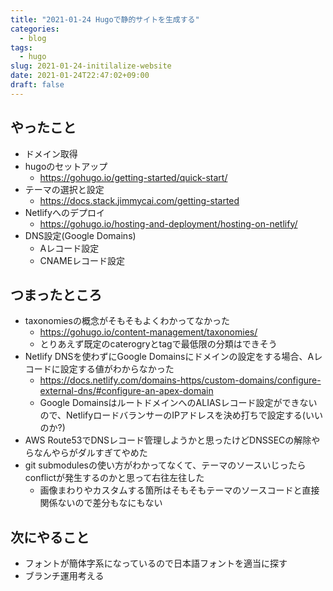 ```yaml
---
title: "2021-01-24 Hugoで静的サイトを生成する"
categories:
  - blog
tags:
  - hugo
slug: 2021-01-24-initilalize-website
date: 2021-01-24T22:47:02+09:00
draft: false
---
```


## やったこと

- ドメイン取得
- hugoのセットアップ
  - https://gohugo.io/getting-started/quick-start/
- テーマの選択と設定
  - https://docs.stack.jimmycai.com/getting-started
- Netlifyへのデプロイ
  - https://gohugo.io/hosting-and-deployment/hosting-on-netlify/
- DNS設定(Google Domains)
  - Aレコード設定
  - CNAMEレコード設定

## つまったところ

- taxonomiesの概念がそもそもよくわかってなかった
  - https://gohugo.io/content-management/taxonomies/
  - とりあえず既定のcaterogryとtagで最低限の分類はできそう
- Netlify DNSを使わずにGoogle Domainsにドメインの設定をする場合、Aレコードに設定する値がわからなかった
  - https://docs.netlify.com/domains-https/custom-domains/configure-external-dns/#configure-an-apex-domain
  - Google DomainsはルートドメインへのALIASレコード設定ができないので、NetlifyロードバランサーのIPアドレスを決め打ちで設定する(いいのか?)
- AWS Route53でDNSレコード管理しようかと思ったけどDNSSECの解除やらなんやらがダルすぎてやめた
- git submodulesの使い方がわかってなくて、テーマのソースいじったらconflictが発生するのかと思って右往左往した
  - 画像まわりやカスタムする箇所はそもそもテーマのソースコードと直接関係ないので差分もなにもない

## 次にやること

- フォントが簡体字系になっているので日本語フォントを適当に探す
- ブランチ運用考える
